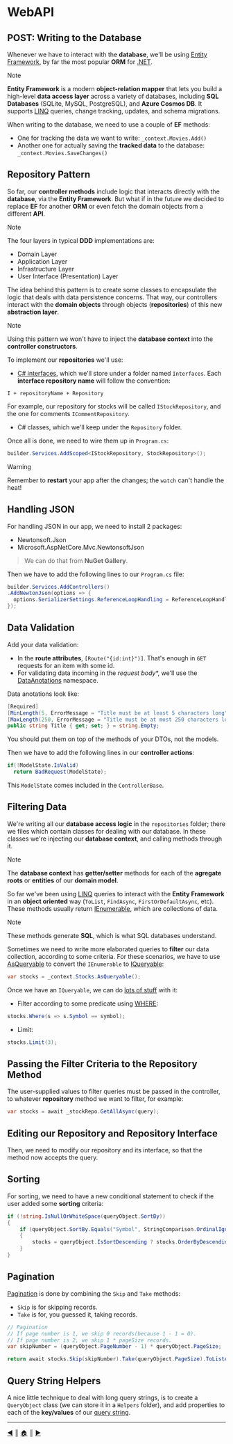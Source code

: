 # WebAPI

## POST: Writing to the Database

Whenever we have to interact with the **database**, we'll be using [Entity Framework](https://learn.microsoft.com/en-us/ef/), by far the most popular **ORM** for [.NET](https://dotnet.microsoft.com/en-us/).

> [!NOTE]
> **Entity Framework** is a modern **object-relation mapper** that lets you build a high-level **data access layer** across a variety of databases, including **SQL Databases** (SQLite, MySQL, PostgreSQL), and **Azure Cosmos DB**. It supports [LINQ](https://learn.microsoft.com/en-us/dotnet/csharp/linq/) queries, change tracking, updates, and schema migrations.

When writing to the database, we need to use a couple of **EF** methods:

- One for tracking the data we want to write: `_context.Movies.Add()`
- Another one for actually saving the **tracked data** to the database: `_context.Movies.SaveChanges()`

## Repository Pattern

So far, our **controller methods** include logic that interacts directly with the **database**, via the **Entity Framework**. But what if in the future we decided to replace **EF** for another **ORM** or even fetch the domain objects from a different **API**.

> [!NOTE]
> The four layers in typical **DDD** implementations are:
> 
> - Domain Layer
> - Application Layer
> - Infrastructure Layer
> - User Interface (Presentation) Layer

The idea behind this pattern is to create some classes to encapsulate the logic that deals with data persistence concerns. That way, our controllers interact with the **domain objects** through objects (**repositories**) of this new **abstraction layer**.

> [!NOTE]
> Using this pattern we won't have to inject the **database context** into the **controller constructors**.

To implement our **repositories** we'll use:

- [C# interfaces](https://learn.microsoft.com/en-us/dotnet/csharp/fundamentals/types/interfaces), which we'll store under a folder named `Interfaces`. Each **interface repository name** will follow the convention:

```
I + repositoryName + Repository
```

For example, our repository for stocks will be called `IStockRepository`, and the one for comments `ICommentRepository`.

- C# classes, which we'll keep under the `Repository` folder.

Once all is done, we need to wire them up in `Program.cs`:

```c#
builder.Services.AddScoped<IStockRepository, StockRepository>();
```

> [!WARNING]
> Remember to **restart** your app after the changes; the `watch` can't handle the heat!

## Handling JSON

For handling JSON in our app, we need to install 2 packages:

- Newtonsoft.Json
- Microsoft.AspNetCore.Mvc.NewtonsoftJson

> We can do that from **NuGet Gallery**.

Then we have to add the following lines to our `Program.cs` file:
```cs
builder.Services.AddControllers()
.AddNewtonJson(options => {
  options.SerializerSettings.ReferenceLoopHandling = ReferenceLoopHandling.Ignore;
});
```

## Data Validation

Add your data validation:

- In the **route attributes**, `[Route("{id:int}")]`. That's enough in `GET` requests for an item with some id.
- For validating data incoming in the *request body**, we'll use the [DataAnotations](https://learn.microsoft.com/en-us/dotnet/api/system.componentmodel.dataannotations?view=net-8.0) namespace.

Data anotations look like:
```cs
[Required]
[MinLength(5, ErrorMessage = "Title must be at least 5 characters long")]
[MaxLength(250, ErrorMessage = "Title must be at most 250 characters long")]
public string Title { get; set; } = string.Empty;
```

You should put them on top of the methods of your DTOs, not the models.

Then we have to add the following lines in our **controller actions**:
```cs
if(!ModelState.IsValid)
  return BadRequest(ModelState);
```

This `ModelState` comes included in the `ControllerBase`.

## Filtering Data

We're writing all our **database access logic** in the `repositories` folder; there we files which contain classes for dealing with our database. In these classes we're injecting our **database context**, and calling methods through it.

> [!NOTE]
> The **database context** has **getter/setter** methods for each of the **agregate roots** or **entities** of our **domain model**.

So far we've been using [LINQ](https://learn.microsoft.com/en-us/dotnet/csharp/linq/) queries to interact with the **Entity Framework** in an **object oriented** way (`ToList`, `FindAsync`, `FirstOrDefaultAsync`, etc). These methods usually return [IEnumerable](https://learn.microsoft.com/en-us/dotnet/api/system.collections.ienumerable?view=net-8.0), which are collections of data.

> [!NOTE]
> These methods generate **SQL**, which is what SQL databases understand.

Sometimes we need to write more elaborated queries to **filter** our data collection, according to some criteria. For these scenarios, we have to use [AsQueryable](https://learn.microsoft.com/en-us/dotnet/api/system.linq.queryable.asqueryable?view=net-8.0) to convert the `IEnumerable` to [IQueryable](https://learn.microsoft.com/en-us/dotnet/api/system.linq.iqueryable?view=net-8.0):

```cs
var stocks = _context.Stocks.AsQueryable();
```

Once we have an `IQueryable`, we can do [lots of stuff](https://learn.microsoft.com/en-us/dotnet/framework/data/adonet/ef/language-reference/supported-and-unsupported-linq-methods-linq-to-entities) with it:

- Filter according to some predicate using [WHERE](https://learn.microsoft.com/en-us/dotnet/api/system.linq.queryable.where?view=net-8.0#system-linq-queryable-where-1(system-linq-iqueryable((-0))-system-linq-expressions-expression((system-func((-0-system-boolean)))))):

```cs
stocks.Where(s => s.Symbol == symbol);
```

- Limit:

```cs
stocks.Limit(3);
```

## Passing the Filter Criteria to the Repository Method

The user-supplied values to filter queries must be passed in the controller, to whatever **repository** method we want to filter, for example:

```cs
var stocks = await _stockRepo.GetAllAsync(query);
```

## Editing our Repository and Repository Interface

Then, we need to modify our repository and its interface, so that the method now accepts the query.

## Sorting

For sorting, we need to have a new conditional statement to check if the user added some **sorting** criteria:

```cs
if (!string.IsNullOrWhiteSpace(queryObject.SortBy))
{
    if (queryObject.SortBy.Equals("Symbol", StringComparison.OrdinalIgnoreCase))
    {
        stocks = queryObject.IsSortDescending ? stocks.OrderByDescending(s => s.Symbol) : stocks.OrderBy(s => s.Symbol);
    }
}
```

## Pagination

[Pagination](https://learn.microsoft.com/en-us/ef/core/querying/pagination) is done by combining the `Skip` and `Take` methods:

- `Skip` is for skipping records.
- `Take` is for, you guessed it, taking records.

```cs
// Pagination
// If page number is 1, we skip 0 records(because 1 - 1 = 0).
// If page number is 2, we skip 1 * pageSize records.
var skipNumber = (queryObject.PageNumber - 1) * queryObject.PageSize;

return await stocks.Skip(skipNumber).Take(queryObject.PageSize).ToListAsync();
```

## Query String Helpers

A nice little technique to deal with long query strings, is to create a `QueryObject` class (we can store it in a `Helpers` folder), and add properties to each of the **key/values** of our [query string](https://en.wikipedia.org/wiki/Query_string).

---
[:arrow_backward:][back] ║ [:house:][home] ║ [:arrow_forward:][next]

<!-- navigation -->
[home]: #
[back]: #
[next]: ./README/tools.md